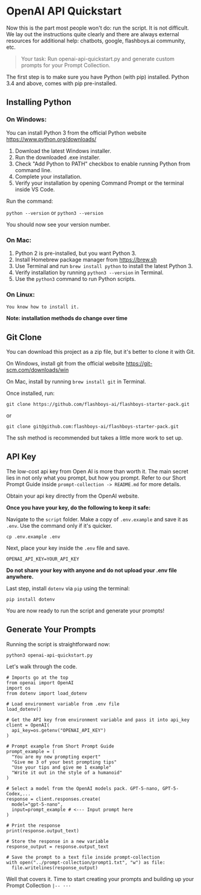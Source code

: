 # OpenAI API Quickstart

Now this is the part most people won't do: run the script. It is not difficult. We lay out the instructions quite clearly and there are always external resources for additional help: chatbots, google, flashboys.ai community, etc.

> Your task: Run openai-api-quickstart.py and generate custom prompts for your Prompt Collection.

The first step is to make sure you have Python (with pip) installed. Python 3.4 and above, comes with pip pre-installed.

## Installing Python

### On Windows:

You can install Python 3 from the official Python website https://www.python.org/downloads/

1. Download the latest Windows installer.
2. Run the downloaded .exe installer.
3. Check "Add Python to PATH" checkbox to enable running Python from command line.
4. Complete your installation.
5. Verify your installation by opening Command Prompt or the terminal inside VS Code.

Run the command:

`python --version` or `python3 --version`

You should now see your version number.

### On Mac:

1. Python 2 is pre-installed, but you want Python 3.
2. Install Homebrew package manager from https://brew.sh
3. Use Terminal and run `brew install python` to install the latest Python 3.
4. Verify installation by running `python3 --version` in Terminal.
5. Use the `python3` command to run Python scripts.

### On Linux:

`You know how to install it.`

**Note: installation methods do change over time**

## Git Clone

You can download this project as a zip file, but it's better to clone it with Git.

On Windows, install git from the official website https://git-scm.com/downloads/win

On Mac, install by running `brew install git` in Terminal.

Once installed, run:

```
git clone https://github.com/flashboys-ai/flashboys-starter-pack.git
```

or

```
git clone git@github.com:flashboys-ai/flashboys-starter-pack.git
```

The ssh method is recommended but takes a little more work to set up.

## API Key

The low-cost api key from Open AI is more than worth it. The main secret lies in not only what you prompt, but how you prompt. Refer to our Short Prompt Guide inside `prompt-collection -> README.md` for more details.

Obtain your api key directly from the OpenAI website.

**Once you have your key, do the following to keep it safe:**

Navigate to the `script` folder. Make a copy of `.env.example` and save it as `.env`. Use the command only if it's quicker.

```
cp .env.example .env
```

Next, place your key inside the `.env` file and save.

```
OPENAI_API_KEY=YOUR_API_KEY
```

**Do not share your key with anyone and do not upload your .env file anywhere.**

Last step, install `dotenv` via `pip` using the terminal:

```
pip install dotenv
```

You are now ready to run the script and generate your prompts!

## Generate Your Prompts

Running the script is straightforward now:

```
python3 openai-api-quickstart.py
```

Let's walk through the code.

```
# Imports go at the top
from openai import OpenAI
import os
from dotenv import load_dotenv

# Load environment variable from .env file
load_dotenv()

# Get the API key from environment variable and pass it into api_key
client = OpenAI(
  api_key=os.getenv("OPENAI_API_KEY")
)

# Prompt example from Short Prompt Guide
prompt_example = (
  "You are my new prompting expert"
  "Give me 3 of your best prompting tips"
  "Use your tips and give me 1 example"
  "Write it out in the style of a humanoid"
)

# Select a model from the OpenAI models pack. GPT-5-nano, GPT-5-Codex,...
response = client.responses.create(
  model="gpt-5-nano",
  input=prompt_example # <--- Input prompt here
)

# Print the response
print(response.output_text)

# Store the response in a new variable
response_output = response.output_text

# Save the prompt to a text file inside prompt-collection
with open("../prompt-collection/prompt1.txt", "w") as file:
  file.writelines(response_output)
```

Well that covers it. Time to start creating your prompts and building up your Prompt Collection `|-- ···`
